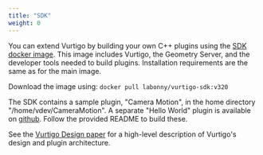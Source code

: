 ```yaml
---
title: "SDK"
weight: 0
---
```

You can extend Vurtigo by building your own C++ plugins using the [SDK docker image](https://hub.docker.com/r/labonny/vurtigo-sdk). This image includes Vurtigo, the Geometry Server, and the developer tools needed to build plugins. Installation requirements are the same as for the main image.

Download the image using: ``docker pull labonny/vurtigo-sdk:v320``

The SDK contains a sample plugin, "Camera Motion", in the home directory "/home/vdev/CameraMotion". A separate "Hello World" plugin is available on [github](https://github.com/WrightGroupSRI/HelloWorldPlugin). Follow the provided README to build these.

See the [Vurtigo Design paper](/Vurtigo_Design_320.pdf) for a high-level description of Vurtigo's design and plugin architecture.
